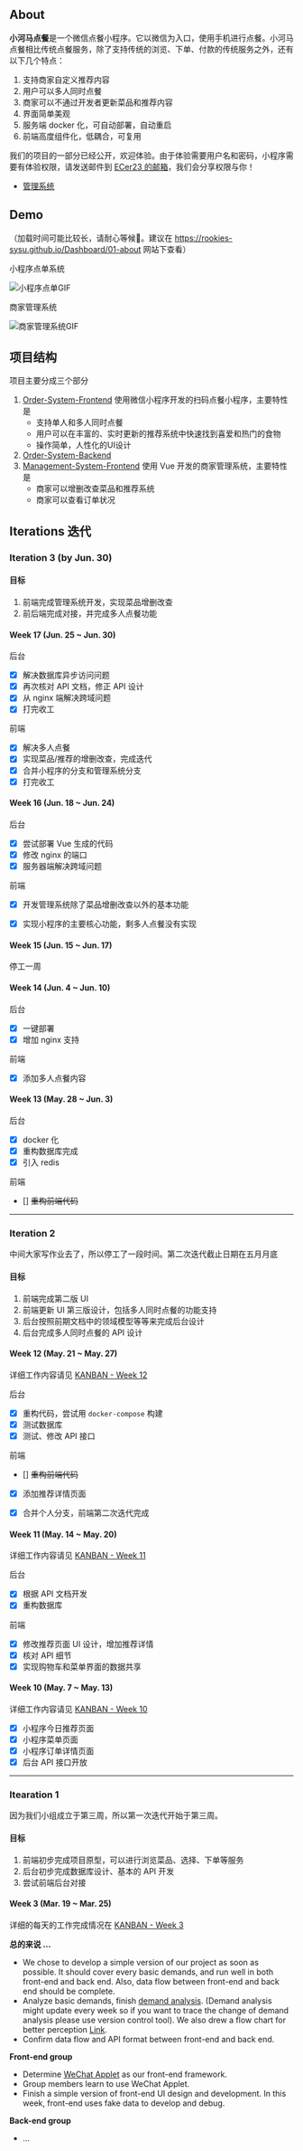 ## About

**小河马点餐**是一个微信点餐小程序。它以微信为入口，使用手机进行点餐。小河马点餐相比传统点餐服务，除了支持传统的浏览、下单、付款的传统服务之外，还有以下几个特点：

1. 支持商家自定义推荐内容
2. 用户可以多人同时点餐
3. 商家可以不通过开发者更新菜品和推荐内容
4. 界面简单美观
5. 服务端 docker 化，可自动部署，自动重启
6. 前端高度组件化，低耦合，可复用

我们的项目的一部分已经公开，欢迎体验。由于体验需要用户名和密码，小程序需要有体验权限，请发送邮件到 [ECer23 的邮箱](370095872@qq.com)，我们会分享权限与你！

- [管理系统](http://111.230.31.38:8080/)

## Demo

（加载时间可能比较长，请耐心等候🙂。建议在 https://rookies-sysu.github.io/Dashboard/01-about 网站下查看）

小程序点单系统

![小程序点单GIF]()

商家管理系统

![商家管理系统GIF](http://ww1.sinaimg.cn/large/005JCcFJgy1fstj4zhufvg30yf0g8kjq.gif)

## 项目结构

项目主要分成三个部分

1. [Order-System-Frontend](https://github.com/rookies-sysu/Order-System-Frontend) 使用微信小程序开发的扫码点餐小程序，主要特性是
    - 支持单人和多人同时点餐
    - 用户可以在丰富的、实时更新的推荐系统中快速找到喜爱和热门的食物
    - 操作简单，人性化的UI设计
2. [Order-System-Backend](https://github.com/rookies-sysu/Order-System-Backend) 
3. [Management-System-Frontend](https://github.com/rookies-sysu/Management-System-Frontend) 使用 Vue 开发的商家管理系统，主要特性是
    - 商家可以增删改查菜品和推荐系统
    - 商家可以查看订单状况

## Iterations 迭代

### Iteration 3 (by Jun. 30)

#### 目标

1. 前端完成管理系统开发，实现菜品增删改查
2. 前后端完成对接，并完成多人点餐功能

#### Week 17 (Jun. 25 ~ Jun. 30)

后台

- [x] 解决数据库异步访问问题
- [x] 再次核对 API 文档，修正 API 设计
- [x] 从 nginx 端解决跨域问题
- [x] 打完收工

前端

- [x] 解决多人点餐
- [x] 实现菜品/推荐的增删改查，完成迭代
- [x] 合并小程序的分支和管理系统分支
- [x] 打完收工

#### Week 16 (Jun. 18 ~ Jun. 24)

后台

- [x] 尝试部署 Vue 生成的代码
- [x] 修改 nginx 的端口
- [x] 服务器端解决跨域问题

前端

- [x] 开发管理系统除了菜品增删改查以外的基本功能
- [x] 实现小程序的主要核心功能，剩多人点餐没有实现



#### Week 15 (Jun. 15 ~ Jun. 17)

停工一周

#### Week 14 (Jun. 4 ~ Jun. 10)

后台

- [x] 一键部署
- [x] 增加 nginx 支持

前端

- [x] 添加多人点餐内容

#### Week 13 (May. 28 ~ Jun. 3)

后台

- [x] docker 化
- [x] 重构数据库完成
- [x] 引入 redis

前端

- [] ~~重构前端代码~~

---

### Iteration 2

中间大家写作业去了，所以停工了一段时间。第二次迭代截止日期在五月月底

#### 目标

1. 前端完成第二版 UI
2. 前端更新 UI 第三版设计，包括多人同时点餐的功能支持
3. 后台按照前期文档中的领域模型等等来完成后台设计
4. 后台完成多人同时点餐的 API 设计

#### Week 12 (May. 21 ~ May. 27)

详细工作内容请见 [KANBAN - Week 12](https://github.com/orgs/rookies-sysu/projects/8)

后台

- [x] 重构代码，尝试用 `docker-compose` 构建
- [x] 测试数据库
- [x] 测试、修改 API 接口

前端

- [] ~~重构前端代码~~
- [x] 添加推荐详情页面
- [x] 合并个人分支，前端第二次迭代完成


#### Week 11 (May. 14 ~ May. 20)

详细工作内容请见 [KANBAN - Week 11](https://github.com/orgs/rookies-sysu/projects/7)

后台

- [x] 根据 API 文档开发
- [x] 重构数据库

前端

- [x] 修改推荐页面 UI 设计，增加推荐详情
- [x] 核对 API 细节
- [x] 实现购物车和菜单界面的数据共享

#### Week 10 (May. 7 ~ May. 13)

详细工作内容请见 [KANBAN - Week 10](https://github.com/orgs/rookies-sysu/projects/6)

- [x] 小程序今日推荐页面
- [x] 小程序菜单页面
- [x] 小程序订单详情页面
- [x] 后台 API 接口开放

---

### Itearation 1

因为我们小组成立于第三周，所以第一次迭代开始于第三周。

#### 目标

1. 前端初步完成项目原型，可以进行浏览菜品、选择、下单等服务
2. 后台初步完成数据库设计、基本的 API 开发
3. 尝试前端后台对接

#### Week 3 (Mar. 19 ~ Mar. 25)

详细的每天的工作完成情况在 [KANBAN - Week 3](https://github.com/orgs/rookies-sysu/projects/1)

**总的来说 ...**
- We chose to develop a simple version of our project as soon as possible. It should cover every basic demands, and run well in both front-end and back end. Also, data flow between front-end and back end should be complete.
- Analyze basic demands, finish [demand analysis](). (Demand analysis might update every week so if you want to trace the change of demand analysis please use version control tool). We also drew a flow chart for better perception [Link]().
- Confirm data flow and API format between front-end and back end.

**Front-end group**
- Determine [WeChat Applet](https://mp.weixin.qq.com/debug/wxadoc/introduction/index.html?t=2018323) as our front-end framework.
- Group members learn to use WeChat Applet.
- Finish a simple version of front-end UI design and development. In this week, front-end uses fake data to develop and debug.

**Back-end group**
- ... 

 
